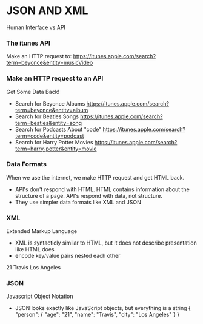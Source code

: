 # JSON AND XML

Human Interface vs API

### The itunes API
Make an HTTP request to:
https://itunes.apple.com/search?term=beyonce&entity=musicVideo

### Make an HTTP request to an API
Get Some Data Back!
* Search for Beyonce Albums
https://itunes.apple.com/search?term=beyonce&entity=album
* Search for Beatles Songs
https://itunes.apple.com/search?term=beatles&entity=song
* Search for Podcasts About "code"
https://itunes.apple.com/search?term=code&entity=podcast
* Search for Harry Potter Movies
https://itunes.apple.com/search?term=harry-potter&entity=movie

### Data Formats
When we use the internet, we make HTTP request and get HTML back.
* API's don't respond with HTML.  HTML contains information about the structure of a page.  API's respond with data, not structure.
* They use simpler data formats like XML and JSON

### XML
Extended Markup Language
* XML is syntacticly similar to HTML, but it does not describe presentation like HTML does
* encode key/value pairs nested each other
<person>
  <age>21</age>
  <name>Travis</name>
  <city>Los Angeles</city>
</person>

### JSON
Javascript Object Notation
* JSON looks exactly like JavaScript objects, but everything is a string
{
 "person": {
   "age": "21",
   "name": "Travis",
   "city": "Los Angeles"
 }
}
